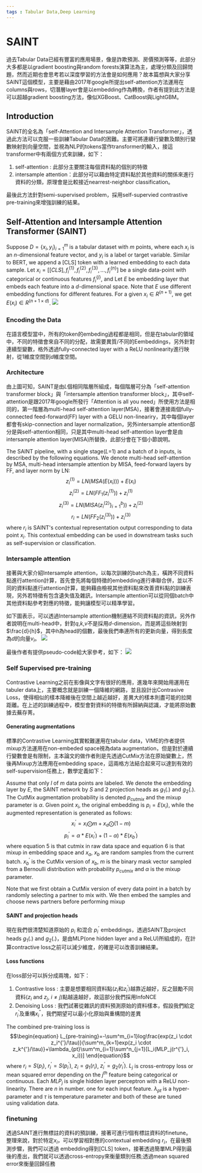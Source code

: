 ```yaml
---
tags : Tabular Data,Deep Learning
---
```

SAINT
===
過去Tabular Data已經有豐富的應用場景，像是詐欺預測、房價預測等等，此部分大多都是以gradient boosting與random forests演算法為主，處理分類及回歸問題，然而近期也會思考若以深度學習的方法會是如何應用？故本篇想與大家分享SAINT這個模型，主要是藉由2017年google所提出self-attention方法運用在columns與rows，切潛層layer會是以embedding作為轉換，作者有提到此方法是可以超越gradient boosting方法，像似XGBoost、CatBoost與LightGBM。
## Introduction
SAINT的全名為「self-Attention and Intersample Attention Transformer」，透過此方法可以克服一些訓練Tabular Data的困難。主要可將連續行變數及類別行變數映射到向量空間，並視為NLP的tokens當作transformer的輸入，接這transformer中有兩個方式來訓練，如下：
1. self-attention : 此部分主要關注每個資料點的個別的特徵
2. intersample attention：此部分可以藉由特定資料點於其他資料的關係來進行資料的分類，原理會是比較接近nearrest-neighbor classification。

最後此方法針對semi-supervised problem，採用self-supervied contrastive pre-training來增強訓練的結果。
## Self-Attention and Intersample Attention Transformer (SAINT)
Suppose $D=\{x_i,y_i\}^m_{i=1}$ is a tabular dataset with $m$ points, where each $x_i$ is an $n$-dimensional feature vector, and $y_i$ is a label or target variable. Similar to BERT, we append a [CLS] token with a learned embedding to each data sample. Let $x_i = [[CLS], f_i^{\{1\}}, f_i^{\{2\}}, f_i^{\{3\}},..., f_i^{\{n\}}]$ be a single data-point with categorical or continuous features $f_i^{\{j\}}$, and Let $E$ be embedding layer that embeds each feature into a $d$-dimensional space. Note that $E$ use different embedding functions for different features. For a given $x_i \in R^{(n+1)}$, we get $E(x_i) \in R^{(n+1 \times d)}$.
![](https://github.com/WangJengYun/ML-DL-notes/blob/master/Deep%20Learning/image/Tabular_Data/SAINT/SAINT.png?raw=true)

### Encoding the Data 
在語言模型當中，所有的token的embeding過程都是相同，但是在tabular的領域中，不同的特徵會來自不同的分配，故需要異質/不同的Eembeddings，另外針對連續型變數，格外透過fully-connected layer with a ReLU nonlinearity進行映射，從$1$維度空間到$d$維度空間。
### Architecture 
由上圖可知，SAINT是由$L$個相同階層所組成，每個階層可分為「self-attention transformer block」與「intersample attention transformer block」，其中self-attention是跟2017年google所發行「Attention is all you need」所使用方法是相同的，第一階層為multi-head self-attention layer(MSA)，接著會連接兩個fully-connected feed-forward(FF) layer with a GELU non-lineariry，其中每個layer都會有skip-connection and layer normalization，另外intersample attention部分是與self-attention相同，只是其中multi-head self-attention layer會是由intersample attention layer(MISA)所替換，此部分會在下個小節說明。

The SAINT pipeline, with a single stage($L$=1) and a batch of $b$ inputs, is described by the following equations. We denote multi-head self-attention by MSA, multi-head intersample attention by MISA, feed-forward layers by FF, and layer norm by LN:
$$\begin{equation} z_i^{(1)}=LN(MSA(E(x_i)))+E(x_i) \end{equation}$$
$$\begin{equation} z_i^{(2)}=LN(FF_1(z_i^{(1)}))+z_i^{(1)} \end{equation}$$
$$\begin{equation} z_i^{(3)}=LN(MISA(z_i^{(2)}\}^{b}_{i=1}))+z_i^{(2)} \end{equation}$$
$$\begin{equation} r_i=LN(FF_2(z_i^{(3)}))+z_i^{(3)} \end{equation}$$
where $r_i$ is SAINT's contextual representation output corresponding to data  point $x_i$. This contextual embedding can be used in downstream tasks such as self-supervision or classification.
### Intersample attention
接著與大家介紹Intersample attention，以每次訓練的batch為主，橫跨不同資料點進行attention計算，首先會先將每個特徵的embedding進行串聯合併，並以不同的資料點進行attention計算，能夠藉由檢視其他資料點來改善資料點的訓練表現，另外若特徵有包含遺失值及雜訊，Intersample attention可以從同個batch中其他資料點參考對應的特徵，能夠讓模型可以精準學習。

如下圖表示，可以透過Intersample attention機制連結不同資料點的資訊，另外作者說明在multi-head中，針對$q$,$k$,$v$不是採用$d$-dimension，而是將這些映射到$\frac{d}{h}$，其中$h$為head的個數，最後我們串連所有的更新向量，得到長度為$d$的向量$v_i$。
![](https://github.com/WangJengYun/ML-DL-notes/blob/master/Deep%20Learning/image/Tabular_Data/SAINT/SAINT_2.png?raw=true)

最後作者有提供pseudo-code給大家參考，如下：
![](https://github.com/WangJengYun/ML-DL-notes/blob/master/Deep%20Learning/image/Tabular_Data/SAINT/SAINT_3.png?raw=true)

### Self Supervised pre-training
Contrastive Learning之前在影像與文字有很好的應用，進幾年來開始用運用在tabuler data上，主要概念就是訓練一個降維的網路，並且設計出Contrasive Loss，使得相似的樣本降維後在空間上越近越好，差異大的樣本則盡可能的拉開距離。在上述的訓練過程中，模型會對資料的特徵有所歸納與認識，才能將原始數據去蕪存菁。
#### Generating augmentations
標準的Contrastive Learning其實較難運用在tabular data，VIME的作者提供mixup方法運用在non-embeded space視為data augmentation，但是對於連續行變數會是有限制，主本論文的做作者則是先透過CutMix方法在原始變數上，然後再Mixup方法應用在embedding space，這兩格方法結合起來可以達到有效的self-supervision任務上，數學定義如下：

Assume that only $l$ of $m$ data points are labeled. We denote the embedding layer by $E$, the SAINT network by $S$ and 2 projection heads as $g_1(.)$ and $g_2(.)$. The CutMix augmentation probability is denoted $p_{cutmix}$ and the mixup parameter is $\alpha$. Given point $x_i$, the original embedding is $p_i=E(x_i)$, while the augmented representation is generated as follows:
$$\begin{equation} x^{'}_i = x_i\bigodot m + x_a\bigodot(1-m)\end{equation}$$
$$\begin{equation} p^{'}_i = \alpha * E(x^{'}_i)+(1-\alpha)*E(x^{'}_b)\end{equation}$$
where equation 5 is that cutmix in raw data space and equation 6 is that mixup in embedding space and $x_a$, $x_b$ are random samples from the current batch. $x^{'}_b$ is the CutMix version of $x_b$, $m$ is the binary mask vector sampled from a Bernoulli distribution with probability $p_{cutmix}$ and $\alpha$ is the mixup parameter. 

Note that we first obtain a CutMix version of every data point in a batch by randomly selecting a partner to mix with. We then embed the samples and choose news partners before performing mixup 
#### SAINT and projection heads
現在我們很清楚知道原始的 $p_i$ 和混合 $p^{'}_i$ embeddings，透過SAINT及project heads $g_1(.)$ and $g_2(.)$，是由MLP(one hidden layer and a ReLU)所組成的，在計算contractive loss之前可以減少維度，的確是可以改善訓練結果。
#### Loss functions 
在loss部分可以拆分成兩塊，如下：
1. Contrastive loss : 主要是想要相同資料點($z_i$和$z^{'}_i$)越靠近越好，反之鼓勵不同資料($z_i$ and $z_j$, $i \not = j$)點越遠越好，故這部分我們採用InfoNCE
2. Denoising Loss : 我們試著從雜訊的資料預測原始的資料樣本，假設我們給定 $r^{'}_i$及重構$x_i^{''}$，我們期望可以最小化原始與重構間的差異

The combined pre-training loss is 
$$\begin{equation} L_{pre-training}=-\sum^m_{i=1}log\frac{exp(z_i \cdot z_i^{'}/\tau)}{\sum^m_{k=1}exp(z_i \cdot z_k^{'}/\tau)}+\lambda_{pt}\sum^m_{i=1}\sum^n_{j=1}[L_i(MLP_j(r^{'}_i, x_i))] \end{equation}$$
where $r_i=S(p_i)$,  $r_i^{'}=S(p_i^{'})$, $z_i=g_1(r_i)$, $z_i^{'}=g_2(r_i^{'})$. $L_j$ is cross-entropy loss or mean squared error depending on the $j^{th}$ feature being categorical or continuous. Each $MLP_j$ is single hidden layer perceptron with a ReLU non-linearity. There are $n$ in number. one for each input feature. $\lambda_{pt}$ is a hyper-parameter and $\tau$ is temperature parameter and both of these are tuned using validation data. 
### finetuning 
透過SAINT進行無標註的資料的預訓練，接著可進行$l$個有標註資料的finetune。整理來說，對於特定$x_i$，可以學習相對應的contextual embedding $r_i$，在最後預測步驟，我們可以透過 embedding得到[CLS] token，接著透過簡單MLP得到最後的產出，我們就可以透過cross-entropy來衡量類別任務;透過mean squared error來衡量回歸任務